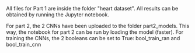 All files for Part 1 are inside the folder "heart dataset". All results can be obtained by running the Jupyter notebook.

For part 2, the 2 CNNs have been uploaded to the folder part2_models. This way, the notebook for part 2 can be run by loading the model (faster). 
For training the CNNs, the 2 booleans can be set to True: bool_train_ran and bool_train_cnn
